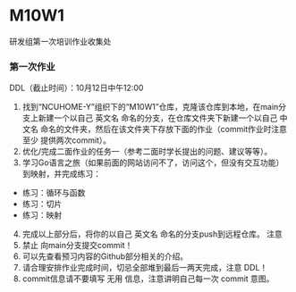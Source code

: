 # M10W1
研发组第一次培训作业收集处
### 第一次作业
DDL（截止时间）：10月12日中午12:00
1. 找到“NCUHOME-Y”组织下的“M10W1”仓库，克隆该仓库到本地，在main分支上新建一个以自己 英文名 命名的分支，在仓库文件夹下新建一个以自己 中文名 命名的文件夹，然后在该文件夹下存放下面的作业（commit作业时注意 至少 提供两次commit）。
2. 优化/完成二面作业的任务一（参考二面时学长提出的问题、建议等等）。
3. 学习Go语言之旅（如果前面的网站访问不了，访问这个，但没有交互功能）到映射，并完成练习：
 - 练习：循环与函数
 - 练习：切片
 - 练习：映射
4. 完成以上部分后，将你的以自己 英文名 命名的分支push到远程仓库。
注意
1. 禁止 向main分支提交commit！
2. 可以先查看预习内容的Github部分相关的介绍。
3. 请合理安排作业完成时间，切忌全部堆到最后一两天完成，注意 DDL！
4. commit信息请不要填写 无用 信息，注意讲明自己每一次 commit 意图。
